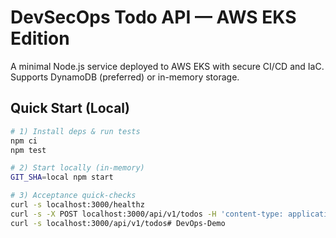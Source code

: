 # DevSecOps Todo API — AWS EKS Edition

A minimal Node.js service deployed to AWS EKS with secure CI/CD and IaC. Supports DynamoDB (preferred) or in-memory storage.

## Quick Start (Local)
```bash
# 1) Install deps & run tests
npm ci
npm test

# 2) Start locally (in-memory)
GIT_SHA=local npm start

# 3) Acceptance quick-checks
curl -s localhost:3000/healthz
curl -s -X POST localhost:3000/api/v1/todos -H 'content-type: application/json' -d '{"title":"first"}'
curl -s localhost:3000/api/v1/todos#   D e v O p s - D e m o  
 
